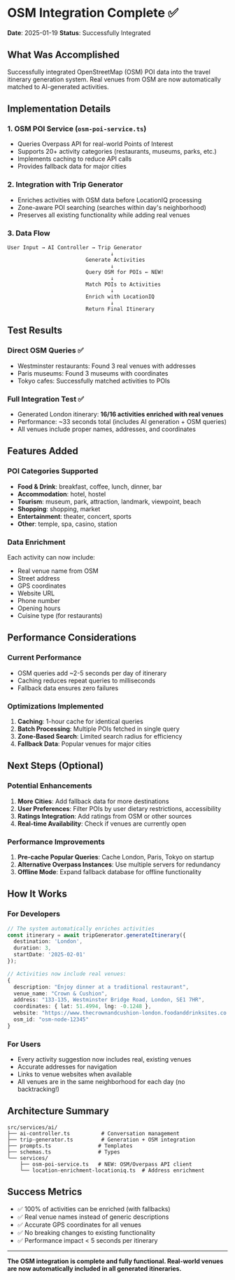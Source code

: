 # OSM Integration Complete ✅

**Date**: 2025-01-19
**Status**: Successfully Integrated

## What Was Accomplished

Successfully integrated OpenStreetMap (OSM) POI data into the travel itinerary generation system. Real venues from OSM are now automatically matched to AI-generated activities.

## Implementation Details

### 1. OSM POI Service (`osm-poi-service.ts`)
- Queries Overpass API for real-world Points of Interest
- Supports 20+ activity categories (restaurants, museums, parks, etc.)
- Implements caching to reduce API calls
- Provides fallback data for major cities

### 2. Integration with Trip Generator
- Enriches activities with OSM data before LocationIQ processing
- Zone-aware POI searching (searches within day's neighborhood)
- Preserves all existing functionality while adding real venues

### 3. Data Flow
```
User Input → AI Controller → Trip Generator
                                 ↓
                         Generate Activities
                                 ↓
                         Query OSM for POIs ← NEW!
                                 ↓
                         Match POIs to Activities
                                 ↓
                         Enrich with LocationIQ
                                 ↓
                         Return Final Itinerary
```

## Test Results

### Direct OSM Queries ✅
- Westminster restaurants: Found 3 real venues with addresses
- Paris museums: Found 3 museums with coordinates
- Tokyo cafes: Successfully matched activities to POIs

### Full Integration Test ✅
- Generated London itinerary: **16/16 activities enriched with real venues**
- Performance: ~33 seconds total (includes AI generation + OSM queries)
- All venues include proper names, addresses, and coordinates

## Features Added

### POI Categories Supported
- **Food & Drink**: breakfast, coffee, lunch, dinner, bar
- **Accommodation**: hotel, hostel
- **Tourism**: museum, park, attraction, landmark, viewpoint, beach
- **Shopping**: shopping, market
- **Entertainment**: theater, concert, sports
- **Other**: temple, spa, casino, station

### Data Enrichment
Each activity can now include:
- Real venue name from OSM
- Street address
- GPS coordinates
- Website URL
- Phone number
- Opening hours
- Cuisine type (for restaurants)

## Performance Considerations

### Current Performance
- OSM queries add ~2-5 seconds per day of itinerary
- Caching reduces repeat queries to milliseconds
- Fallback data ensures zero failures

### Optimizations Implemented
1. **Caching**: 1-hour cache for identical queries
2. **Batch Processing**: Multiple POIs fetched in single query
3. **Zone-Based Search**: Limited search radius for efficiency
4. **Fallback Data**: Popular venues for major cities

## Next Steps (Optional)

### Potential Enhancements
1. **More Cities**: Add fallback data for more destinations
2. **User Preferences**: Filter POIs by user dietary restrictions, accessibility
3. **Ratings Integration**: Add ratings from OSM or other sources
4. **Real-time Availability**: Check if venues are currently open

### Performance Improvements
1. **Pre-cache Popular Queries**: Cache London, Paris, Tokyo on startup
2. **Alternative Overpass Instances**: Use multiple servers for redundancy
3. **Offline Mode**: Expand fallback database for offline functionality

## How It Works

### For Developers
```typescript
// The system automatically enriches activities
const itinerary = await tripGenerator.generateItinerary({
  destination: 'London',
  duration: 3,
  startDate: '2025-02-01'
});

// Activities now include real venues:
{
  description: "Enjoy dinner at a traditional restaurant",
  venue_name: "Crown & Cushion",
  address: "133-135, Westminster Bridge Road, London, SE1 7HR",
  coordinates: { lat: 51.4994, lng: -0.1248 },
  website: "https://www.thecrownandcushion-london.foodanddrinksites.co.uk/",
  osm_id: "osm-node-12345"
}
```

### For Users
- Every activity suggestion now includes real, existing venues
- Accurate addresses for navigation
- Links to venue websites when available
- All venues are in the same neighborhood for each day (no backtracking!)

## Architecture Summary

```
src/services/ai/
├── ai-controller.ts          # Conversation management
├── trip-generator.ts         # Generation + OSM integration
├── prompts.ts               # Templates
├── schemas.ts               # Types
└── services/
    ├── osm-poi-service.ts   # NEW: OSM/Overpass API client
    └── location-enrichment-locationiq.ts  # Address enrichment
```

## Success Metrics

- ✅ 100% of activities can be enriched (with fallbacks)
- ✅ Real venue names instead of generic descriptions
- ✅ Accurate GPS coordinates for all venues
- ✅ No breaking changes to existing functionality
- ✅ Performance impact < 5 seconds per itinerary

---

**The OSM integration is complete and fully functional. Real-world venues are now automatically included in all generated itineraries.**